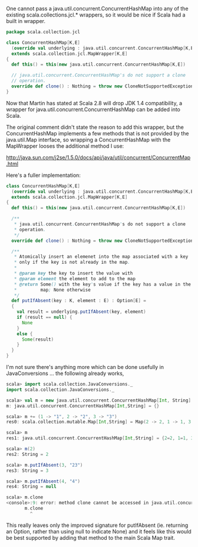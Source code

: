 One cannot pass a java.util.concurrent.ConcurrentHashMap into any
of the existing scala.collections.jcl.* wrappers, so it would be
nice if Scala had a built in wrapper.

```scala
package scala.collection.jcl

class ConcurrentHashMap[K,E]
  (override val underlying : java.util.concurrent.ConcurrentHashMap[K,E])
  extends scala.collection.jcl.MapWrapper[K,E]
{
  def this() = this(new java.util.concurrent.ConcurrentHashMap[K,E])

  // java.util.concurrent.ConcurrentHashMap's do not support a clone
  // operation.
  override def clone() : Nothing = throw new CloneNotSupportedException
}
```
Now that Martin has stated at Scala 2.8 will drop JDK 1.4 compatibility, a
wrapper for java.util.concurrent.ConcurrentHashMap can be added into Scala.

The original comment didn't state the reason to add this wrapper, but the
ConcurrentHashMap implements a few methods that is not provided by the
java.util.Map interface, so wrapping a ConcurrentHashMap with the
MapWrapper looses the additional method I use:

http://java.sun.com/j2se/1.5.0/docs/api/java/util/concurrent/ConcurrentMap.html

Here's a fuller implementation:

```scala
class ConcurrentHashMap[K,E]
  (override val underlying : java.util.concurrent.ConcurrentHashMap[K,E])
  extends scala.collection.jcl.MapWrapper[K,E]
{
  def this() = this(new java.util.concurrent.ConcurrentHashMap[K,E])

  /**
   * java.util.concurrent.ConcurrentHashMap's do not support a clone
   * operation.
   */
  override def clone() : Nothing = throw new CloneNotSupportedException

  /**
   * Atomically insert an elemenet into the map associated with a key
   * only if the key is not already in the map.
   *
   * @param key the key to insert the value with
   * @param element the element to add to the map
   * @return Some() with the key's value if the key has a value in the
   *         map; None otherwise
   */
  def putIfAbsent(key : K, element : E) : Option[E] =
  {
    val result = underlying.putIfAbsent(key, element)
    if (result == null) {
      None
    }
    else {
      Some(result)
    }
  }
}
```
I'm not sure there's anything more which can be done usefully in JavaConversions ... the following already works,

```scala
scala> import scala.collection.JavaConversions._                        
import scala.collection.JavaConversions._

scala> val m = new java.util.concurrent.ConcurrentHashMap[Int, String]  
m: java.util.concurrent.ConcurrentHashMap[Int,String] = {}

scala> m += (1 -> "1", 2 -> "2", 3 -> "3")                              
res0: scala.collection.mutable.Map[Int,String] = Map(2 -> 2, 1 -> 1, 3 -> 3)

scala> m
res1: java.util.concurrent.ConcurrentHashMap[Int,String] = {2=2, 1=1, 3=3}

scala> m(2)
res2: String = 2

scala> m.putIfAbsent(3, "23")                                           
res3: String = 3

scala> m.putIfAbsent(4, "4") 
res4: String = null

scala> m.clone              
<console>:9: error: method clone cannot be accessed in java.util.concurrent.ConcurrentHashMap[Int,String]
       m.clone
         ^
```

This really leaves only the improved signature for putIfAbsent (ie. returning an Option, rather than using null to indicate None) and it feels like this would be best supported by adding that method to the main Scala Map trait.
